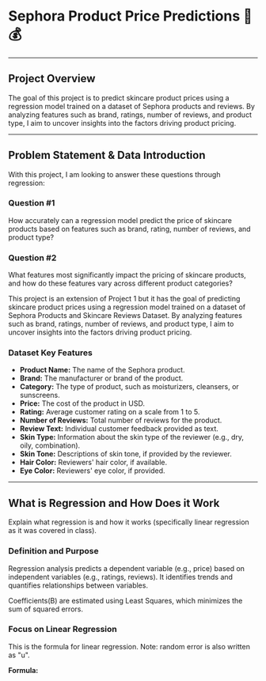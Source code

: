 # Sephora Product Price Predictions 💄💰

---

## Project Overview

The goal of this project is to predict skincare product prices using a regression model trained on a dataset of Sephora products and reviews. By analyzing features such as brand, ratings, number of reviews, and product type, I aim to uncover insights into the factors driving product pricing.


---

## Problem Statement & Data Introduction

With this project, I am looking to answer these questions through regression:

### Question #1
How accurately can a regression model predict the price of skincare products based on features such as brand, rating, number of reviews, and product type?

### Question #2
What features most significantly impact the pricing of skincare products, and how do these features vary across different product categories?

This project is an extension of Project 1 but it has the goal of predicting skincare product prices using a regression model trained on a dataset of Sephora Products and Skincare Reviews Dataset. By analyzing features such as brand, ratings, number of reviews, and product type, I aim to uncover insights into the factors driving product pricing.

### Dataset Key Features

- **Product Name:** The name of the Sephora product.
- **Brand:** The manufacturer or brand of the product.
- **Category:** The type of product, such as moisturizers, cleansers, or sunscreens.
- **Price:** The cost of the product in USD.
- **Rating:** Average customer rating on a scale from 1 to 5.
- **Number of Reviews:** Total number of reviews for the product.
- **Review Text:** Individual customer feedback provided as text.
- **Skin Type:** Information about the skin type of the reviewer (e.g., dry, oily, combination).
- **Skin Tone:** Descriptions of skin tone, if provided by the reviewer.
- **Hair Color:** Reviewers' hair color, if available.
- **Eye Color:** Reviewers' eye color, if provided.

---

## What is Regression and How Does it Work

Explain what regression is and how it works (specifically linear regression as it was covered in class).

### Definition and Purpose
Regression analysis predicts a dependent variable (e.g., price) based on independent variables (e.g., ratings, reviews). It identifies trends and quantifies relationships between variables.

Coefficients(B) are estimated using Least Squares, which minimizes the sum of squared errors.

### Focus on Linear Regression
This is the formula for linear regression. Note: random error is also written as "u".

**Formula:**
